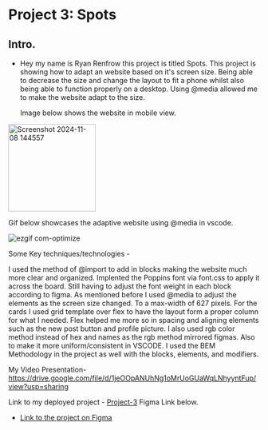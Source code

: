 # Project 3: Spots

## Intro.

- Hey my name is Ryan Renfrow this project is titled Spots.
  This project is showing how to adapt an website based on it's screen size. Being able to decrease the size and change the layout to fit a phone whilst also being able to function properly on a desktop.
  Using @media allowed me to make the website adapt to the size.

  Image below shows the website in mobile view.

<img width="175" alt="Screenshot 2024-11-08 144557" src="https://github.com/user-attachments/assets/4081d193-0dff-4917-88bd-5fd235bae9d9">

Gif below showcases the adaptive website using @media in vscode.

![ezgif com-optimize](https://github.com/user-attachments/assets/5b1c19d8-4cfc-43bc-8631-f53995253ccc)

Some Key techniques/technologies -

I used the method of @import to add in blocks making the website much more clear and organized.
Implented the Poppins font via font.css to apply it across the board. Still having to adjust the font weight in each block according to figma.
As mentioned before I used @media to adjust the elements as the screen size changed. To a max-width of 627 pixels.
For the cards I used grid template over flex to have the layout form a proper column for what I needed. Flex helped me more so in spacing and aligning elements such as the new post button and profile picture.
I also used rgb color method instead of hex and names as the rgb method mirrored figmas. Also to make it more uniform/consistent in VSCODE.
I used the BEM Methodology in the project as well with the blocks, elements, and modifiers.

My Video Presentation-
https://drive.google.com/file/d/1jeOOpANUhNg1oMrUoGUaWqLNhyyntFup/view?usp=sharing

Link to my deployed project -
[Project-3](https://ryanrenfrow.github.io/se_project_spots/)
Figma Link below.

- [Link to the project on Figma](https://www.figma.com/file/BBNm2bC3lj8QQMHlnqRsga/Sprint-3-Project-%E2%80%94-Spots?type=design&node-id=2%3A60&mode=design&t=afgNFybdorZO6cQo-1)
